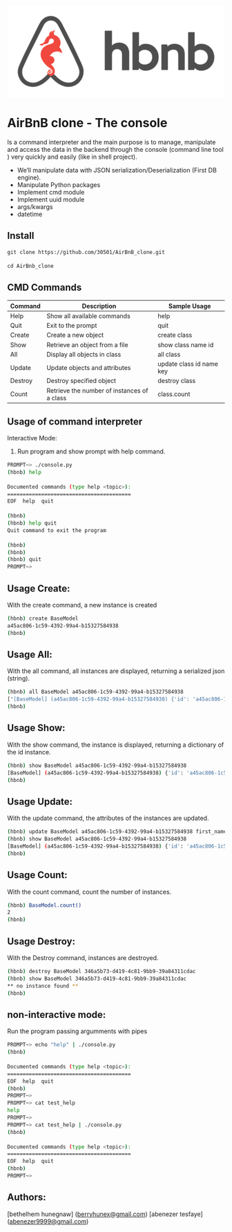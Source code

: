 ![logo](/logo.png)

# AirBnB clone - The console
Is a command interpreter and the main purpose is to manage, manipulate and access the data in the backend through the console (command line tool ) very quickly and easily (like in shell project).

  - We’ll manipulate data with JSON serialization/Deserialization (First DB engine).
  - Manipulate Python packages
  - Implement cmd module
  - Implement uuid module
  - args/kwargs
  - datetime

## Install

```
git clone https://github.com/30501/AirBnB_clone.git

cd AirBnb_clone

```

## CMD Commands

| Command | Description | Sample Usage
| --- | --- | --- |
| Help | Show all available commands | help  |
| Quit | Exit to the prompt | quit |
| Create | Create a new object | create class |
| Show | Retrieve an object from a file | show class name id |
| All | Display all objects in class | all class |
| Update | Update objects and attributes | update class id name key |
| Destroy | Destroy specified object | destroy class |
| Count | Retrieve the number of instances of a class | class.count |


## Usage of command interpreter
Interactive Mode:
1. Run program and show prompt with help command.
```sh
PROMPT~> ./console.py
(hbnb) help

Documented commands (type help <topic>):
========================================
EOF  help  quit

(hbnb)
(hbnb) help quit
Quit command to exit the program

(hbnb)
(hbnb)
(hbnb) quit
PROMPT~>
```
## Usage Create:
With the create command, a new instance is created

```sh
(hbnb) create BaseModel
a45ac806-1c59-4392-99a4-b15327584938
(hbnb)
```

## Usage All:
With the all command, all instances are displayed, returning a serialized json (string).

```sh
(hbnb) all BaseModel a45ac806-1c59-4392-99a4-b15327584938
["[BaseModel] (a45ac806-1c59-4392-99a4-b15327584938) {'id': 'a45ac806-1c59-4392-99a4-b15327584938', 'created_at': datetime.datetime(2020, 2, 20, 9, 33, 40, 732983), 'updated_at': datetime.datetime(2020, 2, 20, 9, 33, 40, 733064)}"]
(hbnb)

```
 ## Usage Show:
With the show command, the instance is displayed, returning a dictionary of the id instance.

```sh
(hbnb) show BaseModel a45ac806-1c59-4392-99a4-b15327584938
[BaseModel] (a45ac806-1c59-4392-99a4-b15327584938) {'id': 'a45ac806-1c59-4392-99a4-b15327584938', 'created_at': datetime.datetime(2020, 2, 20, 9, 33, 40, 732983), 'updated_at': datetime.datetime(2020, 2, 20, 9, 33, 40, 733064)}
(hbnb)

 ```
## Usage Update:
With the update command, the attributes of the instances are updated.

```sh
(hbnb) update BaseModel a45ac806-1c59-4392-99a4-b15327584938 first_name "Emmanuel"
(hbnb) show BaseModel a45ac806-1c59-4392-99a4-b15327584938
[BaseModel] (a45ac806-1c59-4392-99a4-b15327584938) {'id': 'a45ac806-1c59-4392-99a4-b15327584938', 'created_at': datetime.datetime(2020, 2, 20, 9, 33, 40, 732983), 'updated_at': datetime.datetime(2020, 2, 20, 9, 33, 40, 733064), 'first_name': '"Emmanuel"'}
(hbnb)

```

## Usage Count:
With the count command, count the number of instances.

```sh
(hbnb) BaseModel.count()
2
(hbnb)
```

## Usage Destroy:
With the Destroy command, instances are destroyed.

```sh
(hbnb) destroy BaseModel 346a5b73-d419-4c81-9bb9-39a84311cdac
(hbnb) show BaseModel 346a5b73-d419-4c81-9bb9-39a84311cdac
** no instance found **
(hbnb)

```

## non-interactive mode:
Run the program passing argumments with pipes

```sh
PROMPT~> echo "help" | ./console.py
(hbnb)

Documented commands (type help <topic>):
========================================
EOF  help  quit
(hbnb) 
PROMPT~>
PROMPT~> cat test_help
help
PROMPT~>
PROMPT~> cat test_help | ./console.py
(hbnb)

Documented commands (type help <topic>):
========================================
EOF  help  quit
(hbnb) 
PROMPT~>
```
## Authors:
[bethelhem hunegnaw] (berryhunex@gmail.com)
[abenezer tesfaye] (abenezer9999@gmail.com)
